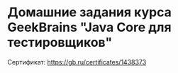 # Домашние задания курса GeekBrains "Java Core для тестировщиков"

Сертификат: https://gb.ru/certificates/1438373